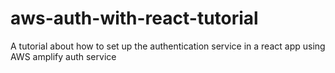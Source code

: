 # aws-auth-with-react-tutorial
A tutorial about how to set up the authentication service in a react app using AWS amplify auth service
